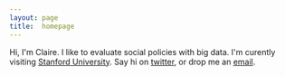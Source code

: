 ```yaml
---
layout: page
title:  homepage
---
```

Hi, I'm Claire. I like to evaluate social policies with big data. I'm curently visiting [Stanford University](https://siepr.stanford.edu). 
Say hi on [twitter](https://twitter.com/cmontialoux), or drop me an [email](claire.montialoux@gmail.com). 

